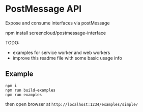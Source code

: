 # PostMessage API


Expose and consume interfaces via postMessage

npm install screencloud/postmessage-interface

TODO:

- examples for service worker and web workers
- improve this readme file with some basic usage info

## Example

```
npm i
npm run build-examples
npm run examples
```

then open browser at `http://localhost:1234/examples/simple/`
